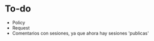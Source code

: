 <h1>To-do</h1>

<ul>
<li>Policy</li>
<li>Request</li>
<li>Comentarios con sesiones, ya que ahora hay sesiones 'publicas'</li>
</ul>

